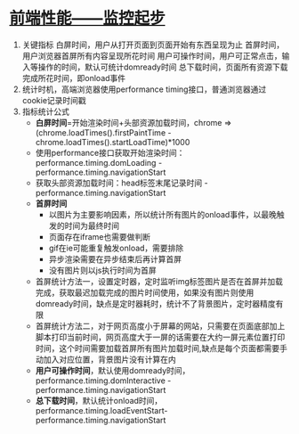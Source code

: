 # [前端性能——监控起步](https://www.cnblogs.com/chuaWeb/p/PerformanceMonitoring.html)

1. 关键指标
    白屏时间，用户从打开页面到页面开始有东西呈现为止
    首屏时间，用户浏览器首屏所有内容呈现所花时间
    用户可操作时间，用户可正常点击，输入等操作的时间，默认可统计domready时间
    总下载时间，页面所有资源下载完成所花时间，即onload事件
2. 统计时机，高端浏览器使用performance timing接口，普通浏览器通过cookie记录时间戳
3. 指标统计公式
    * **白屏时间**=开始渲染时间+头部资源加载时间，chrome => (chrome.loadTimes().firstPaintTime - chrome.loadTimes().startLoadTime)*1000
    * 使用performance接口获取开始渲染时间：performance.timing.domLoading  - performance.timing.navigationStart
    * 获取头部资源加载时间：head标签末尾记录时间 - performance.timing.navigationStart
    * **首屏时间**
        * 以图片为主要影响因素，所以统计所有图片的onload事件，以最晚触发的时间为最终时间
        * 页面存在iframe也需要做判断
        * gif在ie可能重复触发onload，需要排除
        * 异步渲染需要在异步结束后再计算首屏
        * 没有图片则以js执行时间为首屏
    * 首屏统计方法一，设置定时器，定时监听img标签图片是否在首屏并加载完成，获取最迟加载完成的图片时间使用，如果没有图片则使用domready时间，缺点是定时器耗时，统计不了背景图片，定时器精度有限
    * 首屏统计方法二，对于网页高度小于屏幕的网站，只需要在页面底部加上脚本打印当前时间，网页高度大于一屏的话需要在大约一屏元素位置打印时间，这个时间需要加载首屏所有图片加载时间,缺点是每个页面都需要手动加入对应位置，背景图片没有计算在内
    * **用户可操作时间**，默认使用domready时间，performance.timing.domInteractive - performance.timing.navigationStart
    * **总下载时间**，默认统计onload时间，performance.timing.loadEventStart- performance.timing.navigationStart


